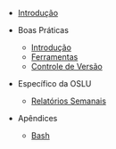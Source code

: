 - [Introdução](README.md)

- Boas Práticas

    - [Introdução](boas-praticas.md)
    - [Ferramentas](ferramentas.md)
    - [Controle de Versão](controledeversao.md)

- Específico da OSLU

    - [Relatórios Semanais](relatoriossemanais.md)

- Apêndices

    - [Bash](bash.md)
